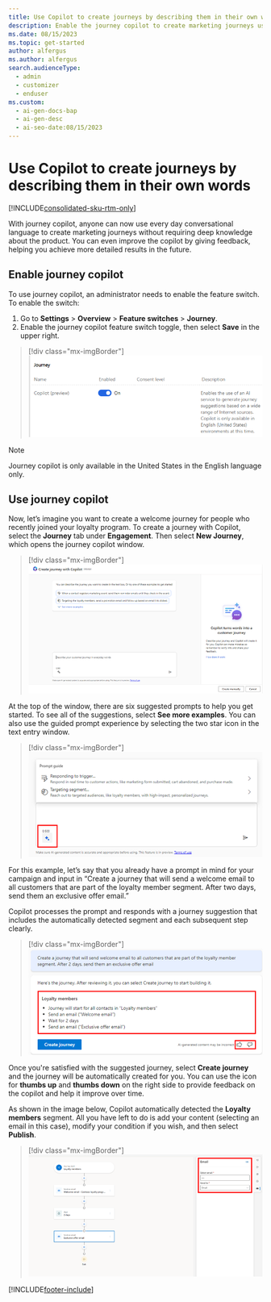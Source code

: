 ```yaml
---
title: Use Copilot to create journeys by describing them in their own words
description: Enable the journey copilot to create marketing journeys using everyday language and provide feedback to improve results.
ms.date: 08/15/2023
ms.topic: get-started
author: alfergus
ms.author: alfergus
search.audienceType:
  - admin
  - customizer
  - enduser
ms.custom:
  - ai-gen-docs-bap
  - ai-gen-desc
  - ai-seo-date:08/15/2023
---
```


# Use Copilot to create journeys by describing them in their own words

[!INCLUDE[consolidated-sku-rtm-only](../includes/consolidated-sku-rtm-only.md)]

With journey copilot, anyone can now use every day conversational language to create marketing journeys without requiring deep knowledge about the product. You can even improve the copilot by giving feedback, helping you achieve more detailed results in the future.

## Enable journey copilot

To use journey copilot, an administrator needs to enable the feature switch. To enable the switch:
1. Go to **Settings** > **Overview** > **Feature switches** > **Journey**.
1. Enable the journey copilot feature switch toggle, then select **Save** in the upper right.

> [!div class="mx-imgBorder"]
> ![Enable copilot feature](media/real-time-marketing-enable-copilot.png "Enable copilot feature")

> [!NOTE]
> Journey copilot is only available in the United States in the English language only.

## Use journey copilot

Now, let’s imagine you want to create a welcome journey for people who recently joined your loyalty program. To create a journey with Copilot, select the **Journey** tab under **Engagement**. Then select **New Journey**, which opens the journey copilot window.

> [!div class="mx-imgBorder"]
> ![Use Copilot to start creating a journey](media/real-time-marketing-use-copilot-for-journey-creation.png "[Use Copilot to start creating a journey")

At the top of the window, there are six suggested prompts to help you get started. To see all of the suggestions, select **See more examples**. You can also use the guided prompt experience by selecting the two star icon in the text entry window.

> [!div class="mx-imgBorder"]
> ![Use the guided prompt experience start your journey creation process](media/real-time-marketing-use-prompts-to-get-started.png "Use guided prompt experience to start your journey creation process")

For this example, let’s say that you already have a prompt in mind for your campaign and input in “Create a journey that will send a welcome email to all customers that are part of the loyalty member segment. After two days, send them an exclusive offer email.”

Copilot processes the prompt and responds with a journey suggestion that includes the automatically detected segment and each subsequent step clearly.

> [!div class="mx-imgBorder"]
> ![Screenshot showing Copilot's suggestions for journey](media/real-time-marketing-copilot-suggested-journey-tasks.png "Screenshot showing Copilot's suggestions for journey")

Once you're satisfied with the suggested journey, select **Create journey** and the journey will be automatically created for you. You can use the icon for **thumbs up** and **thumbs down** on the right side to provide feedback on the copilot and help it improve over time.

As shown in the image below, Copilot automatically detected the **Loyalty members** segment. All you have left to do is add your content (selecting an email in this case), modify your condition if you wish, and then select **Publish**.

> [!div class="mx-imgBorder"]
> ![Screenshot showing ready to create a journey](media/real-time-marketing-ready-to-create-journey.png "Screenshot showing ready to create a journey")

[!INCLUDE[footer-include](../includes/footer-banner.md)]